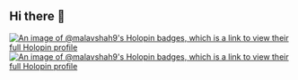 ## Hi there 👋

[![An image of @malavshah9's Holopin badges, which is a link to view their full Holopin profile](https://holopin.me/malavshah9)](https://holopin.io/@malavshah9)
[![An image of @malavshah9's Holopin badges, which is a link to view their full Holopin profile](https://holopin.me/malavshah9)](https://holopin.io/@malavshah9)

<!--
**malavshah9/malavshah9** is a ✨ _special_ ✨ repository because its `README.md` (this file) appears on your GitHub profile.

Here are some ideas to get you started:

- 🔭 I’m currently working on ...
- 🌱 I’m currently learning ...
- 👯 I’m looking to collaborate on ...
- 🤔 I’m looking for help with ...
- 💬 Ask me about ...
- 📫 How to reach me: ...
- 😄 Pronouns: ...
- ⚡ Fun fact: ...
-->
